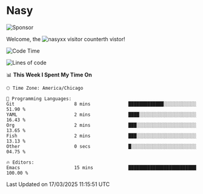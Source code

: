 # Nasy

<!--
<p align="center">
<img height="200" src="https://github-readme-stats.vercel.app/api?username=nasyxx&count_private=true&show_icons=true&theme=dracula&include_all_commits=true"/>
<img height="200" src="https://github-readme-stats.vercel.app/api/top-langs/?username=nasyxx&theme=dracula&hide=html,jupyter+notebook&count_private=true&show_icons=true"/>
</p>

  
----------------
-->

![Sponsor](https://img.shields.io/static/v1.svg?label=Sponsor&message=%E2%9D%A4&logo=GitHub&style=flat&color=pink)
 
Welcome, the ![nasyxx visitor counter](https://count.getloli.com/get/@nasyxx?theme=rule34)th vistor!
 
<!--START_SECTION:waka-->
![Code Time](http://img.shields.io/badge/Code%20Time-4%2C739%20hrs%2040%20mins-blue)

![Lines of code](https://img.shields.io/badge/From%20Hello%20World%20I%27ve%20Written-6.3%20million%20lines%20of%20code-blue)

📊 **This Week I Spent My Time On** 

```text
🕑︎ Time Zone: America/Chicago

💬 Programming Languages: 
Git                      8 mins              █████████████░░░░░░░░░░░░   51.90 % 
YAML                     2 mins              ████░░░░░░░░░░░░░░░░░░░░░   16.43 % 
Org                      2 mins              ███░░░░░░░░░░░░░░░░░░░░░░   13.65 % 
Fish                     2 mins              ███░░░░░░░░░░░░░░░░░░░░░░   13.13 % 
Other                    0 secs              █░░░░░░░░░░░░░░░░░░░░░░░░   04.75 % 

🔥 Editors: 
Emacs                    15 mins             █████████████████████████   100.00 % 
```


 Last Updated on 17/03/2025 11:15:51 UTC
<!--END_SECTION:waka-->

<!-- ![visitors](https://visitor-badge.laobi.icu/badge?page_id=nasyxx.nasyxx) -->
